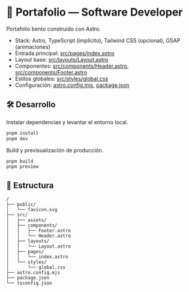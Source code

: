 # 🚀 Portafolio — Software Developer

Portafolio bento construido con Astro.

- Stack: Astro, TypeScript (implícito), Tailwind CSS (opcional), GSAP (animaciones)
- Entrada principal: [src/pages/index.astro](src/pages/index.astro)
- Layout base: [src/layouts/Layout.astro](src/layouts/Layout.astro)
- Componentes: [src/components/Header.astro](src/components/Header.astro), [src/components/Footer.astro](src/components/Footer.astro)
- Estilos globales: [src/styles/global.css](src/styles/global.css)
- Configuración: [astro.config.mjs](astro.config.mjs), [package.json](package.json)

## 🛠️ Desarrollo

Instalar dependencias y levantar el entorno local.

```sh
pnpm install
pnpm dev
```

Build y previsualización de producción.

```sh
pnpm build
pnpm preview
```

## 📁 Estructura

```text
/
├── public/
│   └── favicon.svg
├── src/
│   ├── assets/
│   ├── components/
│   │   ├── Footer.astro
│   │   └── Header.astro
│   ├── layouts/
│   │   └── Layout.astro
│   ├── pages/
│   │   └── index.astro
│   └── styles/
│       └── global.css
├── astro.config.mjs
├── package.json
└── tsconfig.json
```